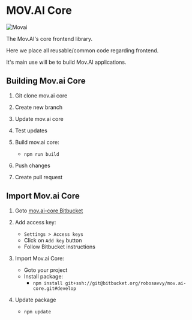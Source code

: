 # MOV.AI Core

![Movai](https://www.mov.ai/wp-content/uploads/2021/06/MOV.AI-logo-3.png)

The Mov.AI's core frontend library.

Here we place all reusable/common code regarding frontend.

It's main use will be to build Mov.AI applications.

## Building Mov.ai Core

1) Git clone mov.ai core

2) Create new branch

3) Update mov.ai core

4) Test updates

5) Build mov.ai core: 
	* `npm run build`
6) Push changes 

7) Create pull request

## Import Mov.ai Core
1) Goto [mov.ai-core Bitbucket](https://bitbucket.org/robosavvy/mov.ai-core)

2) Add access key:
	* `Settings > Access keys `
	* Click on `Add key` button
	* Follow Bitbucket instructions
	
3) Import Mov.ai Core:
	* Goto your project
	* Install package:
		* `npm install git+ssh://git@bitbucket.org/robosavvy/mov.ai-core.git#develop`
		
4) Update package
	* `npm update`
